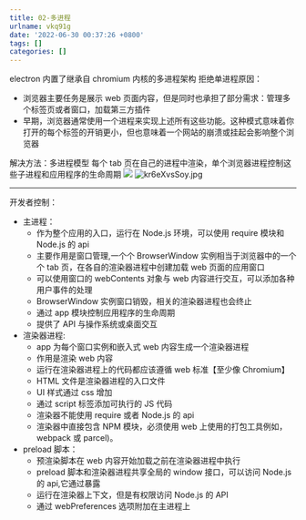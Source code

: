 ```yaml
---
title: 02-多进程
urlname: vkq91g
date: '2022-06-30 00:37:26 +0800'
tags: []
categories: []
---
```


electron 内置了继承自 chromium 内核的多进程架构
拒绝单进程原因：

- 浏览器主要任务是展示 web 页面内容，但是同时也承担了部分需求：管理多个标签页或者窗口，加载第三方插件
- 早期，浏览器通常使用一个进程来实现上述所有这些功能。这种模式意味着你打开的每个标签的开销更小，但也意味着一个网站的崩溃或挂起会影响整个浏览器

解决方法：多进程模型
每个 tab 页在自己的进程中渲染，单个浏览器进程控制这些子进程和应用程序的生命周期
![](https://cdn.nlark.com/yuque/0/2022/png/115484/1656521167001-6e88f512-f07f-4e5b-8665-5bc6464e49d8.png#clientId=u27dffca4-2ce5-4&crop=0&crop=0&crop=1&crop=1&from=paste&id=u12bd4310&margin=%5Bobject%20Object%5D&originHeight=138&originWidth=593&originalType=url∶=1&rotation=0&showTitle=false&status=done&style=none&taskId=u5a28ec78-aee2-4b77-aef4-4a8e21f7eb0&title=)
![kr6eXvsSoy.jpg](https://cdn.nlark.com/yuque/0/2022/jpeg/115484/1656997385285-7ee691b7-56dd-499d-a9af-67a038efa8c3.jpeg#clientId=uf47051aa-69ae-4&crop=0&crop=0&crop=1&crop=1&from=paste&height=589&id=ucf28b4ec&margin=%5Bobject%20Object%5D&name=kr6eXvsSoy.jpg&originHeight=884&originWidth=1122&originalType=binary∶=1&rotation=0&showTitle=false&size=374375&status=done&style=none&taskId=ubae37345-0757-471e-84ce-c156db61c80&title=&width=748)

---

开发者控制：

- 主进程：
  - 作为整个应用的入口，运行在 Node.js 环境，可以使用 require 模块和 Node.js 的 api
  - 主要作用是窗口管理,一个个 BrowserWindow 实例相当于浏览器中的一个个 tab 页，在各自的渲染器进程中创建加载 web 页面的应用窗口
  - 可以使用窗口的 webContents 对象与 web 内容进行交互，可以添加各种用户事件的处理
  - BrowserWindow 实例窗口销毁，相关的渲染器进程也会终止
  - 通过 app 模块控制应用程序的生命周期
  - 提供了 API 与操作系统或桌面交互
- 渲染器进程:
  - app 为每个窗口实例和嵌入式 web 内容生成一个渲染器进程
  - 作用是渲染 web 内容
  - 运行在渲染器进程上的代码都应该遵循 web 标准【至少像 Chromium】
  - HTML 文件是渲染器进程的入口文件
  - UI 样式通过 css 增加
  - 通过 script 标签添加可执行的 JS 代码
  - 渲染器不能使用 require 或者 Node.js 的 api
  - 渲染器中直接包含 NPM 模块，必须使用 web 上使用的打包工具例如，webpack 或 parcel)。
- preload 脚本：
  - 预渲染脚本在 web 内容开始加载之前在渲染器进程中执行
  - preload 脚本和渲染器进程共享全局的 window 接口，可以访问 Node.js 的 api,它通过暴露
  - 运行在渲染器上下文，但是有权限访问 Node.js 的 API
  - 通过 webPreferences 选项附加在主进程上
